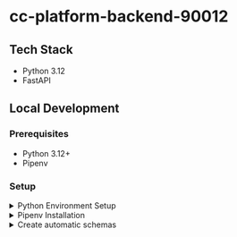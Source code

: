 # cc-platform-backend-90012


## Tech Stack

- Python 3.12
- FastAPI


## Local Development

### Prerequisites

- Python 3.12+
- Pipenv

### Setup

<details>
<summary>Python Environment Setup</summary>

```bash
git clone https://github.com/asdf-vm/asdf.git ~/.asdf --branch v0.14.0
. "$HOME/.asdf/asdf.sh"
. "$HOME/.asdf/completions/asdf.bash"
source ~/.bashrc
asdf plugin list all | grep -e python
asdf plugin add python
sudo apt install build-essential libssl-dev zlib1g-dev libbz2-dev libreadline-dev libsqlite3-dev curl libncursesw5-dev xz-utils tk-dev libxml2-dev libxmlsec1-dev libffi-dev liblzma-dev libpq-dev python3-dev
asdf install python 3.12.2
asdf global python 3.12.2
asdf current python
```

- Confirm the python version is 3.12.2
```bash
python3 --version
```
</details>

<details>
<summary>Pipenv Installation</summary>

For Linux:
```bash
python3 -m pip install --user pipenv
```
> **Note**: Make sure to export the install path to .bashrc file 

For mac:
```bash
brew install pipenv
```
</details>

<details>
<summary>Create automatic schemas</summary>

To generate the migration
```bash
alembic revision --autogenerate -m "<messsage>"
```

Apply the migration
```bash

alembic upgrade head
```

Check migration history
```bash

alembic history
```

Verify current vesion
 ```bash
 alembic current
 ```


<details>
<summary>Running the Application</summary>

```bash
pipenv sync --dev
pipenv run uvicorn app.main:app --reload
```

The API will be available at http://localhost:8000
</details>